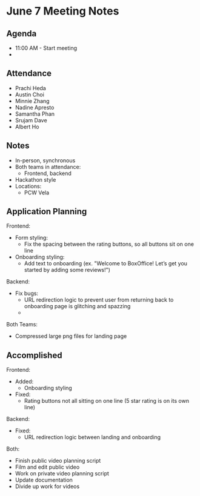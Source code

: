 # June 7 Meeting Notes

## Agenda
- 11:00 AM - Start meeting
- 

## Attendance
- Prachi Heda
- Austin Choi
- Minnie Zhang
- Nadine Apresto
- Samantha Phan
- Srujam Dave
- Albert Ho

## Notes
- In-person, synchronous
- Both teams in attendance:
  - Frontend, backend
- Hackathon style
- Locations:
  - PCW Vela

## Application Planning
Frontend: 
- Form styling:
  - Fix the spacing between the rating buttons, so all buttons sit on one line
- Onboarding styling:
  - Add text to onboarding (ex. "Welcome to BoxOffice! Let’s get you started by adding some reviews!")
  
Backend:
- Fix bugs:
  - URL redirection logic to prevent user from returning back to onboarding page is glitching and spazzing
  - 

Both Teams:
- Compressed large png files for landing page

## Accomplished
Frontend:
- Added:
  - Onboarding styling
- Fixed:
  - Rating buttons not all sitting on one line (5 star rating is on its own line)

Backend:
- Fixed:
  - URL redirection logic between landing and onboarding

Both: 
- Finish public video planning script
- Film and edit public video
- Work on private video planning script
- Update documentation
- Divide up work for videos
